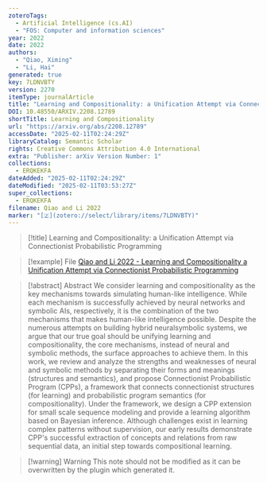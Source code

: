 ```yaml
---
zoteroTags:
  - Artificial Intelligence (cs.AI)
  - "FOS: Computer and information sciences"
year: 2022
date: 2022
authors:
  - "Qiao, Ximing"
  - "Li, Hai"
generated: true
key: 7LDNVBTY
version: 2270
itemType: journalArticle
title: "Learning and Compositionality: a Unification Attempt via Connectionist Probabilistic Programming"
DOI: 10.48550/ARXIV.2208.12789
shortTitle: Learning and Compositionality
url: "https://arxiv.org/abs/2208.12789"
accessDate: "2025-02-11T02:24:29Z"
libraryCatalog: Semantic Scholar
rights: Creative Commons Attribution 4.0 International
extra: "Publisher: arXiv Version Number: 1"
collections:
  - ERQKEKFA
dateAdded: "2025-02-11T02:24:29Z"
dateModified: "2025-02-11T03:53:27Z"
super_collections:
  - ERQKEKFA
filename: Qiao and Li 2022
marker: "[🇿](zotero://select/library/items/7LDNVBTY)"
---
```


> [!title] Learning and Compositionality: a Unification Attempt via Connectionist Probabilistic Programming

> [!example] File
> [Qiao and Li 2022 - Learning and Compositionality a Unification Attempt via Connectionist Probabilistic Programming](/Papers/PDFs/Qiao%20and%20Li%202022%20-%20Learning%20and%20Compositionality%20a%20Unification%20Attempt%20via%20Connectionist%20Probabilistic%20Programming.pdf)

> [!abstract] Abstract
> We consider learning and compositionality as the key mechanisms towards simulating human-like intelligence. While each mechanism is successfully achieved by neural networks and symbolic AIs, respectively, it is the combination of the two mechanisms that makes human-like intelligence possible. Despite the numerous attempts on building hybrid neuralsymbolic systems, we argue that our true goal should be unifying learning and compositionality, the core mechanisms, instead of neural and symbolic methods, the surface approaches to achieve them. In this work, we review and analyze the strengths and weaknesses of neural and symbolic methods by separating their forms and meanings (structures and semantics), and propose Connectionist Probabilistic Program (CPPs), a framework that connects connectionist structures (for learning) and probabilistic program semantics (for compositionality). Under the framework, we design a CPP extension for small scale sequence modeling and provide a learning algorithm based on Bayesian inference. Although challenges exist in learning complex patterns without supervision, our early results demonstrate CPP's successful extraction of concepts and relations from raw sequential data, an initial step towards compositional learning.

>[!warning] Warning
> This note should not be modified as it can be overwritten by the plugin which generated it.

